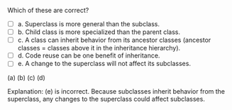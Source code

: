 <panel header="{{ icon_Q_A }} Which statements are correct?">

Which of these are correct?

- [ ] a. Superclass is more general than the subclass.
- [ ] b. Child class is more specialized than the parent class.
- [ ] c. A class can inherit behavior from its ancestor classes (ancestor classes = classes above it in the inheritance hierarchy).
- [ ] d. Code reuse can be one benefit of inheritance.
- [ ] e. A change to the superclass will not affect its subclasses.

<panel type="seamless" header="{{ icon_A }} Answer" minimized>

(a) (b) (c) (d)

Explanation: (e) is incorrect. Because subclasses inherit behavior from the superclass, any changes to the superclass could affect subclasses.

</panel>
</panel>
